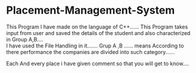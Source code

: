 # Placement-Management-System
This Program I have made on the language of C++......
This Program takes input from user and saved the details of the student and also characterized in Group A,B....  
I have used the File Handling in it.......
Grup A ,B ...... means According to there performance the companies are divided into such category......

Each And every place i have given comment so that you will get to know....
